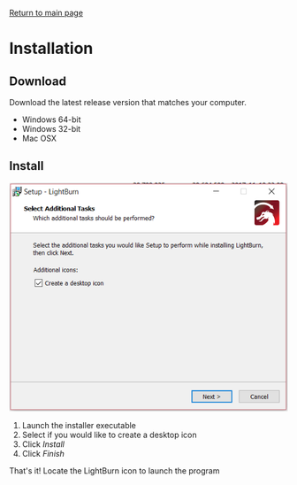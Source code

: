 [Return to main page](README.md)
# Installation

## Download 
Download the latest release version that matches your computer. 
* Windows 64-bit
* Windows 32-bit
* Mac OSX

## Install
![LightBurn Setup](/img/Setup-1.png)

1. Launch the installer executable
2. Select if you would like to create a desktop icon
3. Click *Install*
4. Click *Finish*

That's it! Locate the LightBurn icon to launch the program
